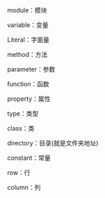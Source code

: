 module：模块

variable：变量

Literal：字面量

method：方法

parameter：参数

function：函数

property：属性

type：类型

class：类

directory：目录(就是文件夹地址)

constant：常量

row：行

column：列